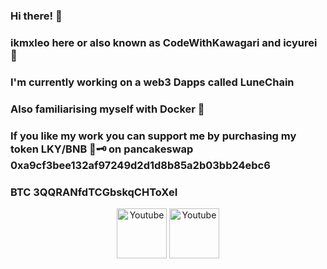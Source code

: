 ### Hi there! 🌌

### ikmxleo here or also known as CodeWithKawagari and icyurei 🧊
### I'm currently working on a web3 Dapps called LuneChain
### Also familiarising myself with Docker 🐳 
### If you like my work you can support me by purchasing my token LKY/BNB 🌙🗝️ on pancakeswap 0xa9cf3bee132af97249d2d1d8b85a2b03bb24ebc6 
### BTC 3QQRANfdTCGbskqCHToXeI 

<p align="center">
  <a href="https://www.youtube.com/channel/UCwcM6NM0XuU345burtlRF1Q" target="_blank"><img src="https://lunechain.com/youtube.png" width="80" height="80" alt="Youtube"></a>
   <a href="https://www.youtube.com/channel/UCwcM6NM0XuU345burtlRF1Q" target="_blank"><img src="https://lunechain.com/twitter.png" width="80" height="80" alt="Youtube"></a>
</p>

<!--
**4zer0day/4zer0day** is a ✨ _special_ ✨ repository because its `README.md` (this file) appears on your GitHub profile.

Here are some ideas to get you started:

- 🔭 I’m currently working on ...
- 🌱 I’m currently learning ...
- 👯 I’m looking to collaborate on ...
- 🤔 I’m looking for help with ...
- 💬 Ask me about ...
- 📫 How to reach me: ...
- 😄 Pronouns: ...
- ⚡ Fun fact: ...
-->
